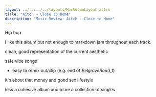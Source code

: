 ```yaml
---
layout: ../../../../layouts/MarkdownLayout.astro
title: "Aitch - Close to Home"
description: "Music Review: Aitch - Close to Home"
---
```


Hip hop

I like this album but not enough to markdown jam throughout each track.

clean, good representation of the current aesthetic

safe vibe songs
- easy to remix out/clip (e.g. end of *BelgraveRoad_1*)

it's about that money and good sex lifestyle

less a cohesive album and more a collection of singles
